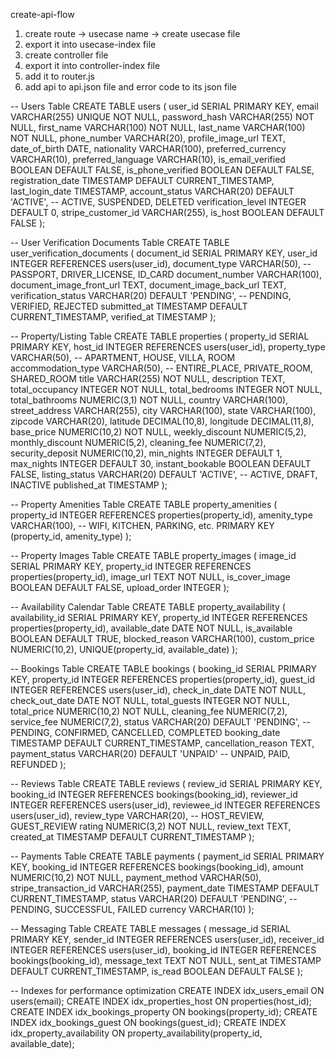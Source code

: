 create-api-flow

1. create route -> usecase name -> create usecase file
2. export it into usecase-index file
3. create controller file 
4. export it into controller-index file
5. add it to router.js
6. add api to api.json file and error code to its json file




-- Users Table
CREATE TABLE users (
    user_id SERIAL PRIMARY KEY,
    email VARCHAR(255) UNIQUE NOT NULL,
    password_hash VARCHAR(255) NOT NULL,
    first_name VARCHAR(100) NOT NULL,
    last_name VARCHAR(100) NOT NULL,
    phone_number VARCHAR(20),
    profile_image_url TEXT,
    date_of_birth DATE,
    nationality VARCHAR(100),
    preferred_currency VARCHAR(10),
    preferred_language VARCHAR(10),
    is_email_verified BOOLEAN DEFAULT FALSE,
    is_phone_verified BOOLEAN DEFAULT FALSE,
    registration_date TIMESTAMP DEFAULT CURRENT_TIMESTAMP,
    last_login_date TIMESTAMP,
    account_status VARCHAR(20) DEFAULT 'ACTIVE', -- ACTIVE, SUSPENDED, DELETED
    verification_level INTEGER DEFAULT 0,
    stripe_customer_id VARCHAR(255),
    is_host BOOLEAN DEFAULT FALSE
);

-- User Verification Documents Table
CREATE TABLE user_verification_documents (
    document_id SERIAL PRIMARY KEY,
    user_id INTEGER REFERENCES users(user_id),
    document_type VARCHAR(50), -- PASSPORT, DRIVER_LICENSE, ID_CARD
    document_number VARCHAR(100),
    document_image_front_url TEXT,
    document_image_back_url TEXT,
    verification_status VARCHAR(20) DEFAULT 'PENDING', -- PENDING, VERIFIED, REJECTED
    submitted_at TIMESTAMP DEFAULT CURRENT_TIMESTAMP,
    verified_at TIMESTAMP
);

-- Property/Listing Table
CREATE TABLE properties (
    property_id SERIAL PRIMARY KEY,
    host_id INTEGER REFERENCES users(user_id),
    property_type VARCHAR(50), -- APARTMENT, HOUSE, VILLA, ROOM
    accommodation_type VARCHAR(50), -- ENTIRE_PLACE, PRIVATE_ROOM, SHARED_ROOM
    title VARCHAR(255) NOT NULL,
    description TEXT,
    total_occupancy INTEGER NOT NULL,
    total_bedrooms INTEGER NOT NULL,
    total_bathrooms NUMERIC(3,1) NOT NULL,
    country VARCHAR(100),
    street_address VARCHAR(255),
    city VARCHAR(100),
    state VARCHAR(100),
    zipcode VARCHAR(20),
    latitude DECIMAL(10,8),
    longitude DECIMAL(11,8),
    base_price NUMERIC(10,2) NOT NULL,
    weekly_discount NUMERIC(5,2),
    monthly_discount NUMERIC(5,2),
    cleaning_fee NUMERIC(7,2),
    security_deposit NUMERIC(10,2),
    min_nights INTEGER DEFAULT 1,
    max_nights INTEGER DEFAULT 30,
    instant_bookable BOOLEAN DEFAULT FALSE,
    listing_status VARCHAR(20) DEFAULT 'ACTIVE', -- ACTIVE, DRAFT, INACTIVE
    published_at TIMESTAMP
);

-- Property Amenities Table
CREATE TABLE property_amenities (
    property_id INTEGER REFERENCES properties(property_id),
    amenity_type VARCHAR(100), -- WIFI, KITCHEN, PARKING, etc.
    PRIMARY KEY (property_id, amenity_type)
);

-- Property Images Table
CREATE TABLE property_images (
    image_id SERIAL PRIMARY KEY,
    property_id INTEGER REFERENCES properties(property_id),
    image_url TEXT NOT NULL,
    is_cover_image BOOLEAN DEFAULT FALSE,
    upload_order INTEGER
);

-- Availability Calendar Table
CREATE TABLE property_availability (
    availability_id SERIAL PRIMARY KEY,
    property_id INTEGER REFERENCES properties(property_id),
    available_date DATE NOT NULL,
    is_available BOOLEAN DEFAULT TRUE,
    blocked_reason VARCHAR(100),
    custom_price NUMERIC(10,2),
    UNIQUE(property_id, available_date)
);

-- Bookings Table
CREATE TABLE bookings (
    booking_id SERIAL PRIMARY KEY,
    property_id INTEGER REFERENCES properties(property_id),
    guest_id INTEGER REFERENCES users(user_id),
    check_in_date DATE NOT NULL,
    check_out_date DATE NOT NULL,
    total_guests INTEGER NOT NULL,
    total_price NUMERIC(10,2) NOT NULL,
    cleaning_fee NUMERIC(7,2),
    service_fee NUMERIC(7,2),
    status VARCHAR(20) DEFAULT 'PENDING', -- PENDING, CONFIRMED, CANCELLED, COMPLETED
    booking_date TIMESTAMP DEFAULT CURRENT_TIMESTAMP,
    cancellation_reason TEXT,
    payment_status VARCHAR(20) DEFAULT 'UNPAID' -- UNPAID, PAID, REFUNDED
);

-- Reviews Table
CREATE TABLE reviews (
    review_id SERIAL PRIMARY KEY,
    booking_id INTEGER REFERENCES bookings(booking_id),
    reviewer_id INTEGER REFERENCES users(user_id),
    reviewee_id INTEGER REFERENCES users(user_id),
    review_type VARCHAR(20), -- HOST_REVIEW, GUEST_REVIEW
    rating NUMERIC(3,2) NOT NULL,
    review_text TEXT,
    created_at TIMESTAMP DEFAULT CURRENT_TIMESTAMP
);

-- Payments Table
CREATE TABLE payments (
    payment_id SERIAL PRIMARY KEY,
    booking_id INTEGER REFERENCES bookings(booking_id),
    amount NUMERIC(10,2) NOT NULL,
    payment_method VARCHAR(50),
    stripe_transaction_id VARCHAR(255),
    payment_date TIMESTAMP DEFAULT CURRENT_TIMESTAMP,
    status VARCHAR(20) DEFAULT 'PENDING', -- PENDING, SUCCESSFUL, FAILED
    currency VARCHAR(10)
);

-- Messaging Table
CREATE TABLE messages (
    message_id SERIAL PRIMARY KEY,
    sender_id INTEGER REFERENCES users(user_id),
    receiver_id INTEGER REFERENCES users(user_id),
    booking_id INTEGER REFERENCES bookings(booking_id),
    message_text TEXT NOT NULL,
    sent_at TIMESTAMP DEFAULT CURRENT_TIMESTAMP,
    is_read BOOLEAN DEFAULT FALSE
);

-- Indexes for performance optimization
CREATE INDEX idx_users_email ON users(email);
CREATE INDEX idx_properties_host ON properties(host_id);
CREATE INDEX idx_bookings_property ON bookings(property_id);
CREATE INDEX idx_bookings_guest ON bookings(guest_id);
CREATE INDEX idx_property_availability ON property_availability(property_id, available_date);